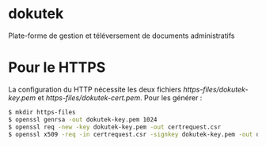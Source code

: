 # dokutek
Plate-forme de gestion et téléversement de documents administratifs

# Pour le HTTPS

La configuration du HTTP nécessite les deux fichiers _https-files/dokutek-key.pem_ et _https-files/dokutek-cert.pem_. Pour les générer :

```bash
$ mkdir https-files
$ openssl genrsa -out dokutek-key.pem 1024 
$ openssl req -new -key dokutek-key.pem -out certrequest.csr
$ openssl x509 -req -in certrequest.csr -signkey dokutek-key.pem -out dokutek-cert.pem
```